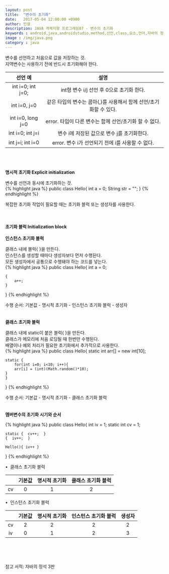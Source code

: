 ```yaml
---
layout: post
title:  "변수의 초기화"
date:   2017-05-04 12:00:00 +0900
author: 민갤
description: JAVA 객체지향 프로그래밍07 - 변수의 초기화
keywords : android,java,androidstudio,method,선언,class,요소,언어,자바의 정석,프로그래밍,메모리,JVM,memory,Method,변수,초기화
image : /img/java.png
category : java
---
```



<div>변수를 선언하고 처음으로 값을 저장하는 것.</div>
<div>지역변수는 사용하기 전에 반드시 초기화해야 한다.</div>

|선언 예|설명|
|:-:|:-:|
|int i=0; int j=0;|int형 변수 i/j 선언 후 0으로 초기화 한다.|
|int i=0, j=0|같은 타입의 변수는 콤마(,)를 사용해서 함께 선언/초기화할 수 있다.|
|int i=0, long j=0|error. 타입이 다른 변수는 함께 선언/초기화 할 수 없다.|
|int i=0; int j=i|변수 i에 저장된 값으로 변수 j를 초기화한다.|
|int j=i; int i=0|error. 변수 i가 선언되기 전에 i를 사용할 수 없다.|

<br>
<br>  
<br>

<div><strong class="h2">명시적 초기화 Explicit initialization</strong></div><p></p>
<div>변수를 선언과 동시에 초기화하는 것.</div>
{% highlight java %}
public class Hello{
    int a = 0;
    String str = "";
}
{% endhighlight %}<p></p>
<div>복잡한 초기화 작업이 필요할 때는 초기화 블럭 또는 생성자를 사용한다.</div>
<br>
<br> 
<br>

<div><strong class="h2">초기화 블럭 Initialization block</strong></div>
<br>

<div><strong>인스턴스 초기화 블럭</strong></div><p></p>
<div>클래스 내에 블럭{ }을 만든다.</div>
<div>인스턴스를 생성할 때마다 생성자보다 먼저 수행된다.</div>
<div>모든 생성자에서 공통으로 수행돼야 하는 코드를 넣는다.</div>
{% highlight java %}
public class Hello{
    int a = 0;

    { 
        a++;
    }
}
{% endhighlight %}<p></p>
<div>수행 순서: 기본값 - 명시적 초기화 - 인스턴스 초기화 블럭 - 생성자</div>
<br>
<br>

<div><strong>클래스 초기화 블럭</strong></div><p></p>
<div>클래스 내에 static이 붙은 블럭{ }을 만든다.</div>
<div>클래스가 메모리에 처음 로딩될 때 한번만 수행된다.</div>
<div>배열이나 예외 처리가 필요한 초기화에서 추가적으로 사용한다.</div>
{% highlight java %}
public class Hello{
    static int arr[] = new int[10];

    static { 
        for(int i=0; i<10; i++){
	    arr[i] = (int)(Math.random()*10);
	}
    }
}
{% endhighlight %}<p></p>
<div>수행 순서: 기본값 - 명시적 초기화 - 클래스 초기화 블럭</div>
<br>
<br>

<div><strong>멤버변수의 초기화 시기와 순서</strong></div><p></p>
{% highlight java %}
public class Hello{
    int iv = 1;
    static int cv = 1;

    static {  cv++;  }		
    {  iv++;  }

    Hello(){ iv++ }
}
{% endhighlight %}<p></p>

<div>&#149;&nbsp; 클래스 초기화 블럭</div>

||기본값|명시적 초기화|클래스 초기화 블럭|
|:-:|:-:|:-:|:-:|
|cv|0|1|2|

<div>&#149;&nbsp; 인스턴스 초기화 블럭</div>

||기본값|명시적 초기화|인스턴스 초기화 블럭|생성자|
|:-:|:-:|:-:|:-:|:-:|
|cv|2|2|2|2|
|iv|0|1|2|3|

<br>
<br>
<br>


참고 서적: 자바의 정석 3판
